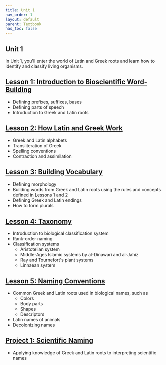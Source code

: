 ```yaml
---
title: Unit 1
nav_order: 1
layout: default
parent: Textbook
has_toc: false
---
```


## Unit 1

In Unit 1, you'll enter the world of Latin and Greek roots and learn how to identify and classify living organisms. 

[Lesson 1: Introduction to Bioscientific Word-Building](./lesson1-intro/)
-

- Defining prefixes, suffixes, bases
- Defining parts of speech
- Introduction to Greek and Latin roots

[Lesson 2: How Latin and Greek Work](./lesson2-languages/)
- 

- Greek and Latin alphabets
- Transliteration of Greek
- Spelling conventions
- Contraction and assimilation

[Lesson 3: Building Vocabulary](./lesson3-general-terms/)
-

- Defining morphology
- Building words from Greek and Latin roots using the rules and concepts defined in Lessons 1 and 2
- Defining Greek and Latin endings
- How to form plurals

[Lesson 4: Taxonomy](./lesson4-taxonomy/)
-

- Introduction to biological classification system
- Rank-order naming
- Classification systems
    - Aristotelian system
    - Middle-Ages Islamic systems by al-Dinawari and al-Jahiz
    - Ray and Tournefort's plant systems
    - Linnaean system

[Lesson 5: Naming Conventions](./lesson5-naming/)
-

- Common Greek and Latin roots used in biological names, such as
    - Colors
    - Body parts
    - Shapes
    - Descriptors
- Latin names of animals
- Decolonizing names

[Project 1: Scientific Naming](./project1-naming/)
-

- Applying knowledge of Greek and Latin roots to interpreting scientific names